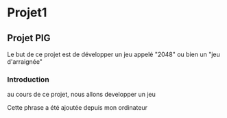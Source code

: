 ﻿# Projet1
## Projet PIG
Le but de ce projet est de développer un jeu appelé "2048" ou bien un "jeu d'arraignée"
### Introduction
au cours de ce projet, nous allons developper un jeu

Cette phrase a été ajoutée depuis mon ordinateur

